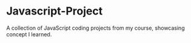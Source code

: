 # Javascript-Project
A collection of JavaScript coding projects from my course, showcasing concept I learned.

